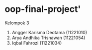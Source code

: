 # oop-final-project'
Kelompok 3
1. Angger Karisma Deotama (11221010)
2. Arya Andhika Trisnawan (11221054)
3. Iqbal Fahrozi (11221034)
